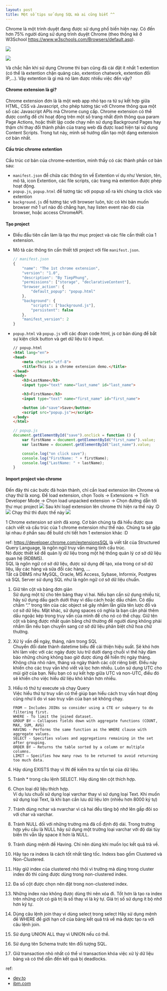 ```yaml
---
layout: post
title: Một số tips sử dụng SQL mà ai cũng biết ^^
---
```


Chrome là một trình duyệt đang được sử dụng phổ biến hiện nay. Có đến hơn 75% người dùng sử dụng trình duyệt Chrome (theo thống kê ở W3School https://www.w3schools.com/Browsers/default.asp). 

![](https://images.viblo.asia/0bf0dcd3-20f9-4e43-b5b6-5345485d3cc5.jpg)

![](https://images.viblo.asia/a4d2f77c-4c13-4a13-98aa-cf02a7587bc6.png)

Và chắc hẳn khi sử dụng Chrome thì bạn cũng đã cài đặt ít nhất 1 extention (có thể là extention chặn quảng cáo, extention chatwork, extention đổi IP,...). Vậy extention là gì mà nó làm được nhiều việc đến vậy?  

#### Chrome extension là gì?
Chrome extension đơn là là một web app nhỏ tạo ra từ sự kết hợp giữa HTML, CSS và Javascript, cho phép tương tác với Chrome thông qua một số các Javascript APIs mà Chrome cung cấp. Chrome extension có thể được config để chỉ hoạt động trên một số trang nhất định thông qua param Page Actions, hoặc thiết lập code chạy nền sử dụng Background Pages hay thậm chí thay đổi thành phần của trang web đã được load hiện tại sử dụng Content Scripts. Trong tut này, mình sẽ hướng dẫn tạo một dạng extension cơ bản nhất.

#### Cấu trúc chrome extention
Cấu trúc cơ bản của chrome-extention, mình thấy có các thành phần cơ bản sau:
* `manifest.json` để chứa các thông tin về Extention ví dụ như Version, tên, mô tả, icon Extention, các file scripts, các trang mà extention được phép hoạt động.
* `popup.js`, `popup.html` để tương tác với popup xổ ra khi chúng ta click vào extention
* `background.js` để tương tác với browser luôn, tức có khi bản muốn browser mở 1 url nào đó chẳng hạn, hay listen event nào đó của browser, hoặc access ChromeAPI.

#### Tạo project
* Điều đầu tiên cần làm là tạo thư mục project và các file cần thiết của 1 extension.
* Mô tả các thông tin cần thiết tới project với file `manifest.json`.
    ```javascript
    // manifest.json
    {
        "name": "The 1st chrome extension",
        "version": "1.0",
        "description": "By TiepPhung",
        "permissions": ["storage", "declarativeContent"],
        "browser_action": {
            "default_popup": "popup.html"
        },
        "background": {
            "scripts": ["background.js"],
            "persistent": false
        },
        "manifest_version": 2
    }
    ```
* `popup.html` và `popup.js` với các đoạn code html, js cơ bản dùng để bắt sự kiện click button và get dữ liệu từ ô input.
    ```html
    // popup.html
    <html lang="en">
    <head>
        <meta charset="utf-8">
        <title>This is a chrome extension demo.</title>
    </head>
    <body>
        <h3>LastName</h3>
        <input type="text" name="last_name" id="last_name">   

        <h3>FirstName</h3>
        <input type="text" name="first_name" id="first_name">

        <button id="save">Save</button>
        <script src="popup.js"></script>
    </body>
    </html>
    ```

    ```javascript
    // popup.js
    document.getElementById("save").onclick = function () {
        var firstName = document.getElementById("first_name").value;
        var lastName = document.getElementById("last_name").value;

        console.log("on click save");
        console.log("FirstName: " + firstName);
        console.log("LastName: " + lastName);
    }
    ```
    
#### Import project vào chrome
Đến đây thì các bước đã hoàn thành, chỉ cần load extension lên Chrome và chạy thử là xong. Để load extension, chọn Tools -> Extensions -> Tích Developer Mode -> Chọn load unpacked extension -> Chọn đường dẫn tới thư mục project
![](https://images.viblo.asia/5ad2ca3c-c550-4ef9-a7a2-221b3615617b.png)
Sau khi load extension lên chrome thì hiện ra thế này :D
![](https://images.viblo.asia/2418495a-7020-4f94-b8d3-1a06ec062464.png)
Chạy thử thì được thế này
![](https://images.viblo.asia/728fe8e7-0c4d-481c-a921-eba85cd13979.png)

1 Chrome extension sơ sinh đã xong. Cơ bản chúng ta đã hiểu được qua cách viết và cấu trúc của 1 chrome extension như thế nào. Chúng ta sẽ gặp lại nhau ở phần sau để build chi tiết hơn 1 extension khác :D

ref: https://developer.chrome.com/extensionsSQL là viết tắt của Structured Query Language, là ngôn ngữ truy vấn mang tính cấu trúc.  
Nó được thiết kế để quản lý dữ liệu trong một hệ thống quản lý cơ sở dữ liệu quan hệ (RDBMS).  
SQL là ngôn ngữ cơ sở dữ liệu, được sử dụng để tạo, xóa trong cơ sở dữ liệu, lấy các hàng và sửa đổi các hàng, …  
Tất cả DBMS như MySQL, Oracle, MS Access, Sybase, Informix, Postgres và SQL Server sử dụng SQL như là ngôn ngữ cơ sở dữ liệu chuẩn.

1. Giữ tên cột và bảng đơn giản  
    Sử dụng một từ cho tên bảng thay vì hai. Nếu bạn cần sử dụng nhiều từ, hãy sử dụng dấu gạch dưới thay vì dấu cách hoặc dấu chấm.
Có dấu chấm “.” trong tên của các object sẽ gây nhầm lẫn giữa tên lược đồ và cơ sở dữ liệu. Mặt khác, sử dụng spaces có nghĩa là bạn cần phải thêm dấu ngoặc kép trong truy vấn của mình để cho nó có thể chạy.
Giữ tên cột và bảng được nhất quán bằng chữ thường để người dùng không phải nhầm lẫn nếu bạn chuyển sang cơ sở dữ liệu phân biệt chữ hoa chữ thường.

2. Xử lý vấn đề ngày, tháng, năm trong SQL  
    Chuyển đổi date thành datetime biểu để cải thiện hiệu suất.
Sẽ khó hơn khi làm việc với các ngày được lưu trữ dưới dạng chuỗi vì thế hãy đảm bảo những chúng không bao giờ được dùng để hiển thị ngày tháng.
Không chia nhỏ năm, tháng và ngày thành các cột riêng biệt. Điều này khiến cho các truy vấn khó viết và lọc hơn nhiều.
Luôn sử dụng UTC cho múi giờ của bạn. Nếu bạn có sự kết hợp giữa UTC và non-UTC, điều đó sẽ khiến cho việc hiểu dữ liệu khó khăn hơn nhiều.

3. Hiểu rõ thứ tự execute và chạy Query  
   Việc hiểu thứ tự truy vấn có thể giúp bạn hiểu cách truy vấn hoạt động cũng như lí do vì sao truy vấn của bạn sẽ không chạy.
    ```
    FROM – Includes JOINs so consider using a CTE or subquery to do filtering first. 
    WHERE - To limit the joined dataset. 
    GROUP BY – Collapses fields down with aggregate functions (COUNT, MAX, SUM, AVG) 
    HAVING - Performs the same function as the WHERE clause with aggregate values.
    SELECT - Specifies values and aggregations remaining in the set after grouping.
    ORDER BY – Returns the table sorted by a column or multiple columns. 
    LIMIT – Specifies how many rows to be returned to avoid returning too much data.
    ```

4. Hãy dùng EXISTS thay vì IN để kiểm tra sự tồn tại của dữ liệu.

5. Tránh * trong câu lệnh SELECT. Hãy dùng tên cột thích hợp.

6. Chọn loại dữ liệu thích hợp.  
    Ví dụ lưu chuỗi sử dụng loại varchar thay vì sử dụng loại Text. Khi muốn sử dụng loại Text, là khi bạn cần lưu dữ liệu lơn (nhiều hơn 8000 ký tự)
    
7. Tránh dùng nchar và nvarchar vì cả hai đều tăng bộ nhớ lên gấp đôi so với char và varchar.

8. Tránh NULL đối với những trường mà đã cố định độ dài. Trong trường hợp yêu cầu là NULL hãy sử dụng một trường loại varchar với độ dài tùy biến thì vẫn lấy space ít hơn là NULL.

9. Tránh dùng mệnh đề Having. Chỉ nên dùng khi muốn lọc kết quả trả về.

10. Hãy tạo ra indexs là cách tốt nhất tăng tốc. Indexs bao gồm Clustered và Non-Clustered.

11. Hãy giữ index của clustered nhỏ thôi vì trường mà dùng trong cluster index đó thì cũng được dùng trong non-clustered index.

12. Đa số cột được chọn nên đặt trong non-clustered index.

13. Những index nào không được dùng thì nên xóa đi.
Tốt hơn là tạo ra index trên những cột có giả trị là số thay vì là ký tự. Giá trị số sử dụng ít bộ nhớ hơn ký tự.

14. Dùng câu lệnh join thay vì dùng select trong select
Hãy sử dụng mệnh đề WHERE để giới hạn cỡ của bảng kết quả trả về mà được tạo ra với câu lệnh join.

15. Sử dụng UNION ALL thay vì UNION nếu có thể.

16. Sử dụng tên Schema trước tên đối tượng SQL.

17. Giữ transaction nhỏ nhất có thể vì transaction khóa việc xử lý dữ liệu bảng và có thể dẫn đến kết quả bị deadlocks.

ref: 
- [dev.to](https://dev.to/helenanders26/five-sql-tips-2hb)
- [ibm.com](https://www.ibm.com/support/knowledgecenter/en/SSZLC2_7.0.0/com.ibm.commerce.developer.soa.doc/refs/rsdperformanceworkspaces.htm)